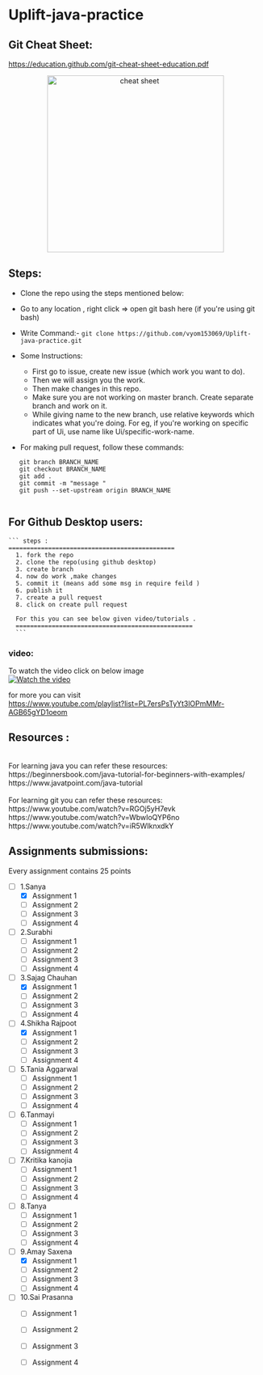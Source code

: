 # Uplift-java-practice

## Git Cheat Sheet:
   https://education.github.com/git-cheat-sheet-education.pdf
   <p align="center">
  <img src="https://www.git-tower.com/blog/media/pages/posts/git-cheat-sheet/-1223884809-1590818205/git-cheat-sheet-large01.png" width="350" title="cheat sheet">
</p>
   
   
## Steps:
  * Clone the repo using the steps mentioned below:
  * Go to any location , right click => open git bash here (if you're using git bash)
  * Write Command:- 
    ``` git clone https://github.com/vyom153069/Uplift-java-practice.git ```
  * Some Instructions: 
    * First go to issue, create new issue (which work you want to do).
    * Then we will assign you the work. 
    * Then make changes in this repo.
    * Make sure you are not working on master branch. Create separate branch and work on it.
    * While giving name to the new branch, use relative keywords which indicates what you're doing. For eg, if you're working on specific part of Ui, use name like Ui/specific-work-name.
    
  * For making pull request, follow these commands:
   ``` 
      git branch BRANCH_NAME
      git checkout BRANCH_NAME
      git add .
      git commit -m "message "
      git push --set-upstream origin BRANCH_NAME 
        
   ````
 ## For Github Desktop users:
    ``` steps :
    ==============================================
      1. fork the repo
      2. clone the repo(using github desktop)
      3. create branch 
      4. now do work ,make changes 
      5. commit it (means add some msg in require feild )
      6. publish it 
      7. create a pull request 
      8. click on create pull request
      
      For this you can see below given video/tutorials .
      ================================================= 
      ```
   ### video:
   To watch the video click on below image <br>
   [![Watch the video](https://education.github.com/assets/pack/logo-ghdesktop-40ea908c1b55fd3e6356874e76bca24d5d0877001f4fdff29f34c02eacc35a9e.jpg)](https://drive.google.com/file/d/1wJg933kAWFzxke0_wYPSGRuwxcjWNs6m/view?usp=sharing)
   
   for more you can visit<br>
   https://www.youtube.com/playlist?list=PL7ersPsTyYt3lOPmMMr-AGB65gYD1oeom

## Resources :
  <br/>
  For learning java you can refer these resources: <br/>
   https://beginnersbook.com/java-tutorial-for-beginners-with-examples/ <br/>
   https://www.javatpoint.com/java-tutorial </br></br>
   For learning git you can refer these resources: <br/>
   https://www.youtube.com/watch?v=RGOj5yH7evk </br>
   https://www.youtube.com/watch?v=WbwIoQYP6no </br>
   https://www.youtube.com/watch?v=iR5WIknxdkY </br>

## Assignments submissions:
Every assignment contains 25 points 
- [ ] 1.Sanya 
    - [x] Assignment 1
    - [ ] Assignment 2
    - [ ] Assignment 3
    - [ ] Assignment 4
- [ ] 2.Surabhi 
   - [ ] Assignment 1
   - [ ] Assignment 2
   - [ ] Assignment 3
   - [ ] Assignment 4
- [ ] 3.Sajag Chauhan
    - [x] Assignment 1
    - [ ] Assignment 2
    - [ ] Assignment 3
    - [ ] Assignment 4
 - [ ] 4.Shikha Rajpoot
    - [x] Assignment 1
    - [ ] Assignment 2
    - [ ] Assignment 3
    - [ ] Assignment 4
- [ ] 5.Tania Aggarwal
   - [ ] Assignment 1
    - [ ] Assignment 2
    - [ ] Assignment 3
    - [ ] Assignment 4
 - [ ] 6.Tanmayi
    - [ ] Assignment 1
    - [ ] Assignment 2
    - [ ] Assignment 3
    - [ ] Assignment 4
- [ ] 7.Kritika kanojia
    - [ ] Assignment 1
    - [ ] Assignment 2
    - [ ] Assignment 3
    - [ ] Assignment 4
- [ ] 8.Tanya    
    - [ ] Assignment 1
    - [ ] Assignment 2
    - [ ] Assignment 3
    - [ ] Assignment 4
 - [ ] 9.Amay Saxena
    - [x] Assignment 1
    - [ ] Assignment 2
    - [ ] Assignment 3
    - [ ] Assignment 4
- [ ] 10.Sai Prasanna
    - [ ] Assignment 1
    - [ ] Assignment 2
    - [ ] Assignment 3
    - [ ] Assignment 4
   
 



